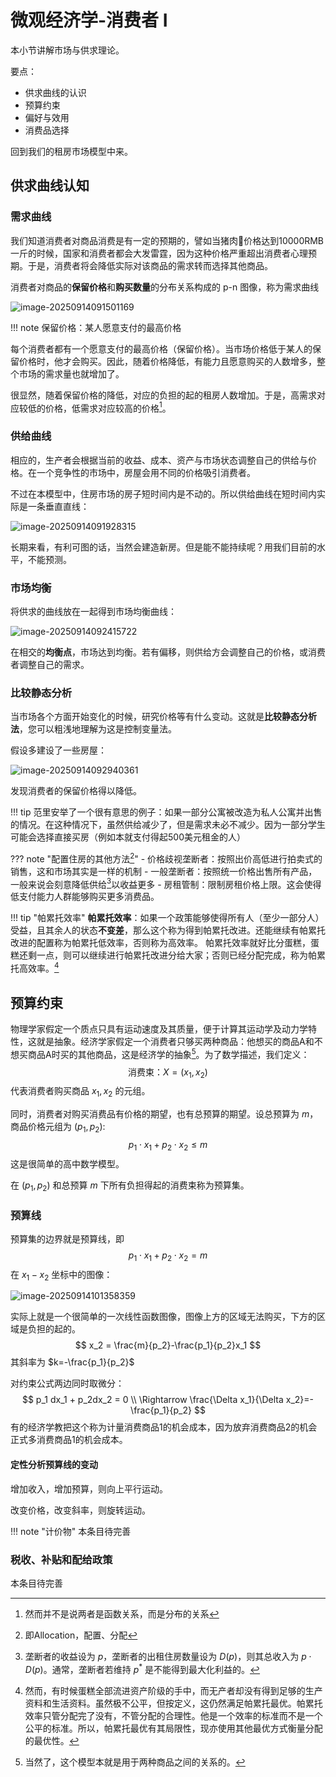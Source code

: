 # 微观经济学-消费者 I

本小节讲解市场与供求理论。

要点：

- 供求曲线的认识
- 预算约束
- 偏好与效用
- 消费品选择

回到我们的租房市场模型中来。

## 供求曲线认知

### 需求曲线

我们知道消费者对商品消费是有一定的预期的，譬如当猪肉🐖价格达到10000RMB一斤的时候，国家和消费者都会大发雷霆，因为这种价格严重超出消费者心理预期。于是，消费者将会降低实际对该商品的需求转而选择其他商品。

消费者对商品的**保留价格**和**购买数量**的分布关系构成的 p-n 图像，称为需求曲线

![image-20250914091501169](assets/image-20250914091501169.png)

!!! note
	保留价格：某人愿意支付的最高价格

每个消费者都有一个愿意支付的最高价格（保留价格）。当市场价格低于某人的保留价格时，他才会购买。因此，随着价格降低，有能力且愿意购买的人数增多，整个市场的需求量也就增加了。

很显然，随着保留价格的降低，对应的负担的起的租房人数增加。于是，高需求对应较低的价格，低需求对应较高的价格[^1]。

### 供给曲线

相应的，生产者会根据当前的收益、成本、资产与市场状态调整自己的供给与价格。在一个竞争性的市场中，房屋会用不同的价格吸引消费者。

不过在本模型中，住房市场的房子短时间内是不动的。所以供给曲线在短时间内实际是一条垂直直线：

![image-20250914091928315](assets/image-20250914091928315.png)

长期来看，有利可图的话，当然会建造新房。但是能不能持续呢？用我们目前的水平，不能预测。

### 市场均衡

将供求的曲线放在一起得到市场均衡曲线：

![image-20250914092415722](assets/image-20250914092415722.png)

在相交的**均衡点**，市场达到均衡。若有偏移，则供给方会调整自己的价格，或消费者调整自己的需求。

### 比较静态分析

当市场各个方面开始变化的时候，研究价格等有什么变动。这就是**比较静态分析法**，您可以粗浅地理解为这是控制变量法。

假设多建设了一些房屋：

![image-20250914092940361](assets/image-20250914092940361.png)

发现消费者的保留价格得以降低。

!!! tip
	范里安举了一个很有意思的例子：如果一部分公寓被改造为私人公寓并出售的情况。在这种情况下，虽然供给减少了，但是需求未必不减少。因为一部分学生可能会选择直接买房（例如本就支付得起500美元租金的人）

??? note "配置住房的其他方法[^3]"
	- 价格歧视垄断者：按照出价高低进行拍卖式的销售，这和市场其实是一样的机制
	- 一般垄断者：按照统一价格出售所有产品，一般来说会刻意降低供给[^2]以收益更多
	- 房租管制：限制房租价格上限。这会使得低支付能力人群能够购买更多消费品。

!!! tip "帕累托效率"
	**帕累托效率**：如果一个政策能够使得所有人（至少一部分人）受益，且其余人的状态**不变差**，那么这个称为得到帕累托改进。还能继续有帕累托改进的配置称为帕累托低效率，否则称为高效率。
	帕累托效率就好比分蛋糕，蛋糕还剩一点，则可以继续进行帕累托改进分给大家；否则已经分配完成，称为帕累托高效率。[^4]

## 预算约束

物理学家假定一个质点只具有运动速度及其质量，便于计算其运动学及动力学特性，这就是抽象。经济学家假定一个消费者只够买两种商品：他想买的商品A和不想买商品A时买的其他商品，这是经济学的抽象[^5]。为了数学描述，我们定义：
$$
\text{消费束：}X=(x_1,x_2)
$$
代表消费者购买商品 $x_1,x_2$ 的元组。

同时，消费者对购买消费品有价格的期望，也有总预算的期望。设总预算为 $m$，商品价格元组为 $(p_1,p_2)$:
$$
p_1 \cdot x_1 + p_2 \cdot x_2 \leq m
$$
这是很简单的高中数学模型。

在 $(p_1,p_2)$ 和总预算 $m$ 下所有负担得起的消费束称为预算集。

### 预算线

预算集的边界就是预算线，即 
$$
p_1 \cdot x_1 + p_2 \cdot x_2 = m
$$
在 $x_1 - x_2$ 坐标中的图像：

![image-20250914101358359](assets/image-20250914101358359.png)

实际上就是一个很简单的一次线性函数图像，图像上方的区域无法购买，下方的区域是负担的起的。
$$
x_2 = \frac{m}{p_2}-\frac{p_1}{p_2}x_1
$$
其斜率为 $k=-\frac{p_1}{p_2}$

对约束公式两边同时取微分：
$$
p_1 dx_1 + p_2dx_2 = 0
\\ \Rightarrow \frac{\Delta x_1}{\Delta x_2}=-\frac{p_1}{p_2}
$$
有的经济学教把这个称为计量消费商品1的机会成本，因为放弃消费商品2的机会正式多消费商品1的机会成本。

#### 定性分析预算线的变动

增加收入，增加预算，则向上平行运动。

改变价格，改变斜率，则旋转运动。

!!! note "计价物"
	本条目待完善

### 税收、补贴和配给政策

本条目待完善




[^1]: 然而并不是说两者是函数关系，而是分布的关系
[^2]: 垄断者的收益设为 $p$，垄断者的出租住房数量设为 $D(p)$，则其总收入为 $p\cdot D(p)$。通常，垄断者若维持 $p^*$ 是不能得到最大化利益的。
[^3]: 即Allocation，配置、分配
[^4]: 然而，有时候蛋糕全部流进资产阶级的手中，而无产者却没有得到足够的生产资料和生活资料。虽然极不公平，但按定义，这仍然满足帕累托最优。帕累托效率只管分配完了没有，不管分配的合理性。他是一个效率的标准而不是一个公平的标准。所以，帕累托最优有其局限性，现亦使用其他最优方式衡量分配的最优性。
[^5]: 当然了，这个模型本就是用于两种商品之间的关系的。